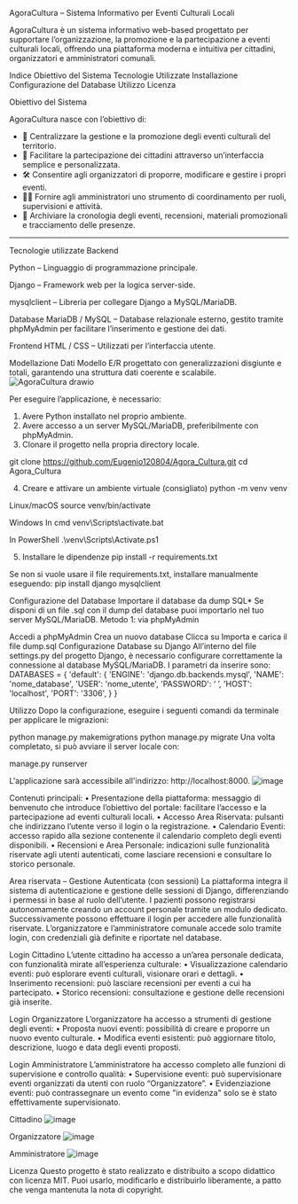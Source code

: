 AgoraCultura – Sistema Informativo per Eventi Culturali Locali

AgoraCultura è un sistema informativo web-based progettato per supportare l’organizzazione, la promozione e la partecipazione a eventi culturali locali, offrendo una piattaforma moderna e intuitiva per cittadini, organizzatori e amministratori comunali.

Indice
Obiettivo del Sistema
Tecnologie Utilizzate
Installazione
Configurazione del Database
Utilizzo
Licenza

Obiettivo del Sistema

AgoraCultura nasce con l’obiettivo di:
- 📅 Centralizzare la gestione e la promozione degli eventi culturali del territorio.
- 👥 Facilitare la partecipazione dei cittadini attraverso un’interfaccia semplice e personalizzata.
- 🛠 Consentire agli organizzatori di proporre, modificare e gestire i propri eventi.
- 🧑‍💼 Fornire agli amministratori uno strumento di coordinamento per ruoli, supervisioni e attività.
- 🧾 Archiviare la cronologia degli eventi, recensioni, materiali promozionali e tracciamento delle presenze.
--------------------------------------------------------------------------------------------------------------------------------------------------------------------------------------------------------------------------
Tecnologie utilizzate
Backend

Python – Linguaggio di programmazione principale.

Django – Framework web per la logica server-side.

mysqlclient – Libreria per collegare Django a MySQL/MariaDB.

Database
MariaDB / MySQL – Database relazionale esterno, gestito tramite phpMyAdmin per facilitare l’inserimento e gestione dei dati.

Frontend
HTML / CSS – Utilizzati per l’interfaccia utente.

Modellazione Dati
Modello E/R progettato con generalizzazioni disgiunte e totali, garantendo una struttura dati coerente e scalabile.
![AgoraCultura drawio](https://github.com/user-attachments/assets/67c97d27-171c-472c-a1e0-946875757b26)

Per eseguire l’applicazione, è necessario:

1. Avere Python installato nel proprio ambiente.
2. Avere accesso a un server MySQL/MariaDB, preferibilmente con phpMyAdmin.
3. Clonare il progetto nella propria directory locale.

git clone https://github.com/Eugenio120804/Agora_Cultura.git
cd Agora_Cultura

4. Creare e attivare un ambiente virtuale (consigliato)
python -m venv venv

Linux/macOS
source venv/bin/activate

Windows
In cmd
venv\Scripts\activate.bat

In PowerShell
.\venv\Scripts\Activate.ps1

5. Installare le dipendenze
pip install -r requirements.txt

Se non si vuole usare il file requirements.txt, installare manualmente eseguendo:
pip install django mysqlclient

Configurazione del Database
Importare il database da dump SQL* Se disponi di un file .sql con il dump del database puoi importarlo nel tuo server MySQL/MariaDB.
Metodo 1: via phpMyAdmin

Accedi a phpMyAdmin
Crea un nuovo database
Clicca su Importa e carica il file dump.sql
Configurazione Database su Django All’interno del file settings.py del progetto Django, è necessario configurare correttamente la connessione al database MySQL/MariaDB. I parametri da inserire sono:
DATABASES = {
    'default': {
        'ENGINE': 'django.db.backends.mysql',
        'NAME': 'nome_database',
        'USER': 'nome_utente',
        'PASSWORD': ‘ ’,
        'HOST': 'localhost',
        'PORT': '3306',
    }
}


Utilizzo
Dopo la configurazione, eseguire i seguenti comandi da terminale per applicare le migrazioni:

python manage.py makemigrations
python manage.py migrate
Una volta completato, si può avviare il server locale con:

manage.py runserver

L'applicazione sarà accessibile all'indirizzo: http://localhost:8000.
![image](https://github.com/user-attachments/assets/44e11b09-3932-4481-9640-3139fd480211)

Contenuti principali:
•	Presentazione della piattaforma: messaggio di benvenuto che introduce l’obiettivo del portale: facilitare l’accesso e la partecipazione ad eventi culturali locali.
•	Accesso Area Riservata: pulsanti che indirizzano l’utente verso il login o la registrazione.
•	Calendario Eventi: accesso rapido alla sezione contenente il calendario completo degli eventi disponibili.
•	Recensioni e Area Personale: indicazioni sulle funzionalità riservate agli utenti autenticati, come lasciare recensioni e consultare lo storico personale.

Area riservata – Gestione Autenticata (con sessioni)
La piattaforma integra il sistema di autenticazione e gestione delle sessioni di Django, differenziando i permessi in base al ruolo dell’utente. I pazienti possono registrarsi autonomamente creando un account personale tramite un modulo dedicato. Successivamente possono effettuare il login per accedere alle funzionalità riservate.
L’organizzatore e l’amministratore comunale accede solo tramite login, con credenziali già definite e riportate nel database.

Login Cittadino
L’utente cittadino ha accesso a un’area personale dedicata, con funzionalità mirate all’esperienza culturale:
•	Visualizzazione calendario eventi: può esplorare eventi culturali, visionare orari e dettagli.
•	Inserimento recensioni: può lasciare recensioni per eventi a cui ha partecipato.
•	Storico recensioni: consultazione e gestione delle recensioni già inserite.
 
Login Organizzatore
L’organizzatore ha accesso a strumenti di gestione degli eventi:
•	Proposta nuovi eventi: possibilità di creare e proporre un nuovo evento culturale.
•	Modifica eventi esistenti: può aggiornare titolo, descrizione, luogo e data degli eventi proposti.
 
Login Amministratore
L’amministratore ha accesso completo alle funzioni di supervisione e controllo qualità:
•	Supervisione eventi: può supervisionare eventi organizzati da utenti con ruolo “Organizzatore”.
•	Evidenziazione eventi: può contrassegnare un evento come "in evidenza" solo se è stato effettivamente supervisionato.
 
Cittadino
![image](https://github.com/user-attachments/assets/3456f905-1b1c-4516-9b13-3f1cf9392da5)

Organizzatore
![image](https://github.com/user-attachments/assets/255af1d1-5b4d-4df2-a691-65f8cfd6c83d)

Amministratore
![image](https://github.com/user-attachments/assets/c7d62eae-ad4b-416f-94eb-4d58b4f6ad75)

Licenza
Questo progetto è stato realizzato e distribuito a scopo didattico con licenza MIT. Puoi usarlo, modificarlo e distribuirlo liberamente, a patto che venga mantenuta la nota di copyright.




